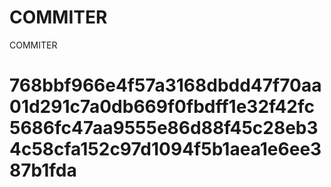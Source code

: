 # COMMITER
COMMITER






# 768bbf966e4f57a3168dbdd47f70aa01d291c7a0db669f0fbdff1e32f42fc5686fc47aa9555e86d88f45c28eb34c58cfa152c97d1094f5b1aea1e6ee387b1fda
